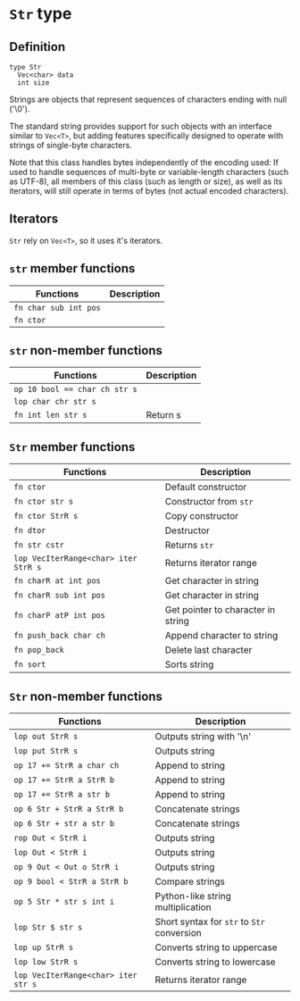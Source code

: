 # `Str` type

## Definition

```zh
type Str
  Vec<char> data
  int size
```

Strings are objects that represent sequences of characters ending with null ('\0').

The standard string provides support for such objects with an interface similar to `Vec<T>`, but adding features specifically designed to operate with strings of single-byte characters.

Note that this class handles bytes independently of the encoding used: If used to handle sequences of multi-byte or variable-length characters (such as UTF-8), all members of this class (such as length or size), as well as its iterators, will still operate in terms of bytes (not actual encoded characters).

## Iterators

`Str` rely on `Vec<T>`, so it uses it's iterators.

## `str` member functions

| Functions             | Description |
| --------------------- | ----------- |
| `fn char sub int pos` |             |
| `fn ctor`             |             |

## `str` non-member functions

| Functions                     | Description |
| ----------------------------- | ----------- |
| `op 10 bool == char ch str s` |             |
| `lop char chr str s`          |             |
| `fn int len str s`            | Return s    |

## `Str` member functions

| Functions                            | Description                        |
| ------------------------------------ | ---------------------------------- |
| `fn ctor`                            | Default constructor                |
| `fn ctor str s`                      | Constructor from `str`             |
| `fn ctor StrR s`                     | Copy constructor                   |
| `fn dtor`                            | Destructor                         |
| `fn str cstr`                        | Returns `str`                      |
| `lop VecIterRange<char> iter StrR s` | Returns iterator range             |
| `fn charR at int pos`                | Get character in string            |
| `fn charR sub int pos`               | Get character in string            |
| `fn charP atP int pos`               | Get pointer to character in string |
| `fn push_back char ch`               | Append character to string         |
| `fn pop_back`                        | Delete last character              |
| `fn sort`                            | Sorts string                       |

## `Str` non-member functions

| Functions                           | Description                                |
| ----------------------------------- | ------------------------------------------ |
| `lop out StrR s`                    | Outputs string with '\n'                   |
| `lop put StrR s`                    | Outputs string                             |
| `op 17 += StrR a char ch`           | Append to string                           |
| `op 17 += StrR a StrR b`            | Append to string                           |
| `op 17 += StrR a str b`             | Append to string                           |
| `op 6 Str + StrR a StrR b`          | Concatenate strings                        |
| `op 6 Str + str a str b`            | Concatenate strings                        |
| `rop Out < StrR i`                  | Outputs string                             |
| `lop Out < StrR i`                  | Outputs string                             |
| `op 9 Out < Out o StrR i`           | Outputs string                             |
| `op 9 bool < StrR a StrR b`         | Compare strings                            |
| `op 5 Str * str s int i`            | Python-like string multiplication          |
| `lop Str $ str s`                   | Short syntax for `str` to `Str` conversion |
| `lop up StrR s`                     | Converts string to uppercase               |
| `lop low StrR s`                    | Converts string to lowercase               |
| `lop VecIterRange<char> iter str s` | Returns iterator range                     |
